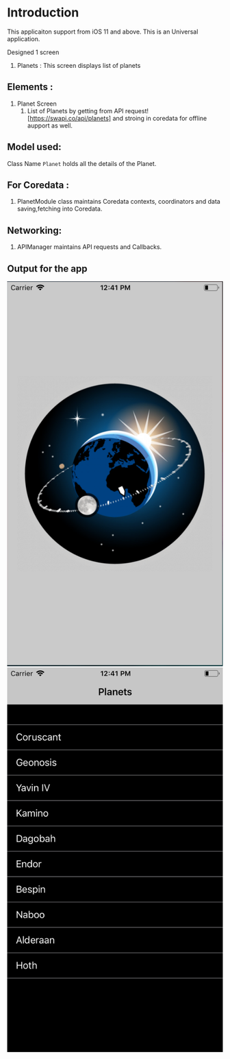 # Introduction 
This applicaiton support from iOS 11 and above. This is an Universal application.

Designed 1 screen
1. Planets : This screen displays list of planets

## Elements :
1. Planet Screen
    1. List of Planets by getting from API request![https://swapi.co/api/planets] and stroing in coredata for offline aupport as well.

## Model used:
Class Name `Planet` holds all the details of the Planet.

## For Coredata :
1. PlanetModule class maintains Coredata contexts, coordinators and data saving,fetching into Coredata.

## Networking:
1. APIManager maintains API requests and Callbacks.

## Output for the app
![Image](./1.png)
![Image](./2.png)
